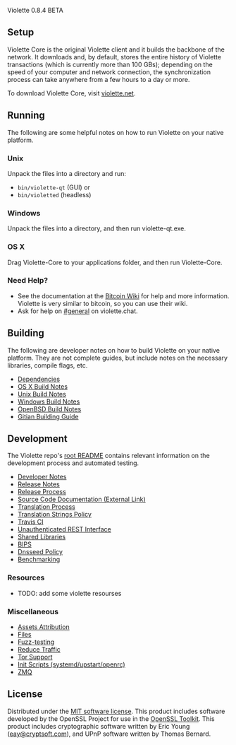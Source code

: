 Violette 0.8.4 BETA

Setup
---------------------
Violette Core is the original Violette client and it builds the backbone of the network. It downloads and, by default, stores the entire history of Violette transactions (which is currently more than 100 GBs); depending on the speed of your computer and network connection, the synchronization process can take anywhere from a few hours to a day or more.

To download Violette Core, visit [violette.net](https://violette.net/download).

Running
---------------------
The following are some helpful notes on how to run Violette on your native platform.

### Unix

Unpack the files into a directory and run:

- `bin/violette-qt` (GUI) or
- `bin/violetted` (headless)

### Windows

Unpack the files into a directory, and then run violette-qt.exe.

### OS X

Drag Violette-Core to your applications folder, and then run Violette-Core.

### Need Help?

* See the documentation at the [Bitcoin Wiki](https://en.bitcoin.it/wiki/Main_Page)
for help and more information. Violette is very similar to bitcoin, so you can use their wiki.
* Ask for help on [#general](https://violette.chat/) on violette.chat.

Building
---------------------
The following are developer notes on how to build Violette on your native platform. They are not complete guides, but include notes on the necessary libraries, compile flags, etc.

- [Dependencies](dependencies.md)
- [OS X Build Notes](build-osx.md)
- [Unix Build Notes](build-unix.md)
- [Windows Build Notes](build-windows.md)
- [OpenBSD Build Notes](build-openbsd.md)
- [Gitian Building Guide](gitian-building.md)

Development
---------------------
The Violette repo's [root README](/README.md) contains relevant information on the development process and automated testing.

- [Developer Notes](developer-notes.md)
- [Release Notes](release-notes.md)
- [Release Process](release-process.md)
- [Source Code Documentation (External Link)](none-yet)
- [Translation Process](translation_process.md)
- [Translation Strings Policy](translation_strings_policy.md)
- [Travis CI](travis-ci.md)
- [Unauthenticated REST Interface](REST-interface.md)
- [Shared Libraries](shared-libraries.md)
- [BIPS](bips.md)
- [Dnsseed Policy](dnsseed-policy.md)
- [Benchmarking](benchmarking.md)

### Resources
* TODO: add some violette resourses

### Miscellaneous
- [Assets Attribution](assets-attribution.md)
- [Files](files.md)
- [Fuzz-testing](fuzzing.md)
- [Reduce Traffic](reduce-traffic.md)
- [Tor Support](tor.md)
- [Init Scripts (systemd/upstart/openrc)](init.md)
- [ZMQ](zmq.md)

License
---------------------
Distributed under the [MIT software license](/COPYING).
This product includes software developed by the OpenSSL Project for use in the [OpenSSL Toolkit](https://www.openssl.org/). This product includes
cryptographic software written by Eric Young ([eay@cryptsoft.com](mailto:eay@cryptsoft.com)), and UPnP software written by Thomas Bernard.
